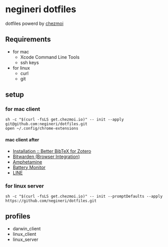 # negineri dotfiles

dotfiles powerd by [chezmoi](https://www.chezmoi.io/)

## Requirements

- for mac
  - Xcode Command Line Tools
  - ssh keys
- for linux
  - curl
  - git

## setup

### for mac client

```text
sh -c "$(curl -fsLS get.chezmoi.io)" -- init --apply git@github.com:negineri/dotfiles.git
open ~/.config/chrome-extensions
```

#### mac client after

- [Installation :: Better BibTeX for Zotero](https://retorque.re/zotero-better-bibtex/installation/)
- [Bitwarden (Browser Integration)](https://apps.apple.com/jp/app/bitwarden/id1352778147?mt=12)
- [Amphetamine](https://apps.apple.com/jp/app/amphetamine/id937984704?mt=12)
- [Battery Monitor](https://apps.apple.com/jp/app/battery-monitor-health-info/id836505650?mt=12)
- [LINE](https://apps.apple.com/jp/app/line/id539883307?mt=12)

### for linux server

```text
sh -c "$(curl -fsLS get.chezmoi.io)" -- init --promptDefaults --apply https://github.com/negineri/dotfiles.git
```

## profiles

- darwin_client
- linux_client
- linux_server

